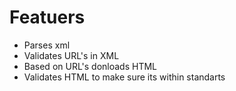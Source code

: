 # Featuers

- Parses xml 
- Validates URL's in XML
- Based on URL's donloads HTML
- Validates HTML to make sure its within standarts
